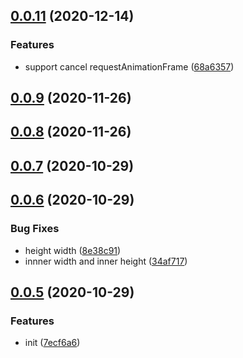 ## [0.0.11](http://gitlab.alibaba-inc.com/ali-interaction/miniprogram-adapter/compare/v0.0.9...v0.0.11) (2020-12-14)


### Features

* support cancel requestAnimationFrame ([68a6357](http://gitlab.alibaba-inc.com/ali-interaction/miniprogram-adapter/commit/68a635752821242dc45412bde86b16d86fbdd600))



## [0.0.9](http://gitlab.alibaba-inc.com/ali-interaction/miniprogram-adapter/compare/v0.0.8...v0.0.9) (2020-11-26)



## [0.0.8](http://gitlab.alibaba-inc.com/ali-interaction/miniprogram-adapter/compare/v0.0.7...v0.0.8) (2020-11-26)



## [0.0.7](http://gitlab.alibaba-inc.com/ali-interaction/miniprogram-adapter/compare/v0.0.6...v0.0.7) (2020-10-29)



## [0.0.6](http://gitlab.alibaba-inc.com/ali-interaction/miniprogram-adapter/compare/v0.0.5...v0.0.6) (2020-10-29)


### Bug Fixes

* height width ([8e38c91](http://gitlab.alibaba-inc.com/ali-interaction/miniprogram-adapter/commit/8e38c91f812719bff0c56336a28e42a15047bdd8))
* innner width and inner height ([34af717](http://gitlab.alibaba-inc.com/ali-interaction/miniprogram-adapter/commit/34af71788d0fb979ebb4c47be8b1e64836aec29c))



## [0.0.5](http://gitlab.alibaba-inc.com/ali-interaction/miniprogram-adapter/compare/7ecf6a61776b9747bc370e5dc7c99ea29954e853...v0.0.5) (2020-10-29)


### Features

* init ([7ecf6a6](http://gitlab.alibaba-inc.com/ali-interaction/miniprogram-adapter/commit/7ecf6a61776b9747bc370e5dc7c99ea29954e853))



